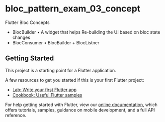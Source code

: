 # bloc_pattern_exam_03_concept

Flutter Bloc Concepts
- BlocBuilder
  • A widget that helps Re-building the UI based on bloc state changes
- BlocConsumer
  • BlocBuilder + BlocListner

## Getting Started

This project is a starting point for a Flutter application.

A few resources to get you started if this is your first Flutter project:

- [Lab: Write your first Flutter app](https://flutter.dev/docs/get-started/codelab)
- [Cookbook: Useful Flutter samples](https://flutter.dev/docs/cookbook)

For help getting started with Flutter, view our
[online documentation](https://flutter.dev/docs), which offers tutorials,
samples, guidance on mobile development, and a full API reference.

